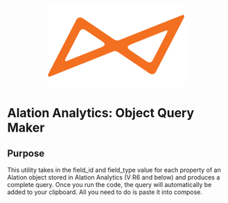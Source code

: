 <p align="center"><img src ="logo.png" /></p>

# Alation Analytics: Object Query Maker

## Purpose

This utility takes in the field_id and field_type value for each property of an Alation object stored in Alation Analytics (V R6 and below) and produces a complete query. Once you run the code, the query will automatically be added to your clipboard. All you need to do is paste it into compose.
